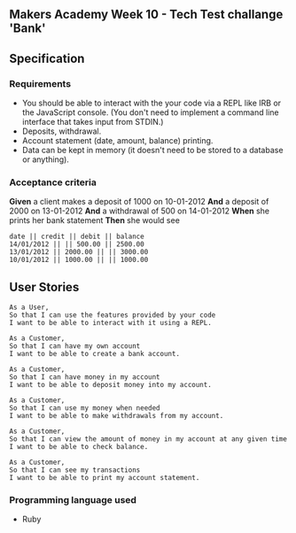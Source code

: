 ## Makers Academy Week 10 - Tech Test challange 'Bank'

## Specification

### Requirements

* You should be able to interact with the your code via a REPL like IRB or the JavaScript console.  (You don't need to implement a command line interface that takes input from STDIN.)
* Deposits, withdrawal.
* Account statement (date, amount, balance) printing.
* Data can be kept in memory (it doesn't need to be stored to a database or anything).

### Acceptance criteria

**Given** a client makes a deposit of 1000 on 10-01-2012
**And** a deposit of 2000 on 13-01-2012
**And** a withdrawal of 500 on 14-01-2012
**When** she prints her bank statement
**Then** she would see

```
date || credit || debit || balance
14/01/2012 || || 500.00 || 2500.00
13/01/2012 || 2000.00 || || 3000.00
10/01/2012 || 1000.00 || || 1000.00
```

## User Stories

```
As a User,
So that I can use the features provided by your code
I want to be able to interact with it using a REPL.

As a Customer,
So that I can have my own account
I want to be able to create a bank account.

As a Customer,
So that I can have money in my account
I want to be able to deposit money into my account.

As a Customer,
So that I can use my money when needed
I want to be able to make withdrawals from my account.

As a Customer,
So that I can view the amount of money in my account at any given time
I want to be able to check balance.

As a Customer,
So that I can see my transactions
I want to be able to print my account statement.
```

### Programming language used
 - Ruby
